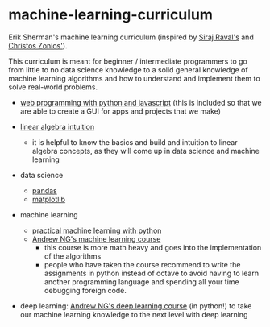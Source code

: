 # machine-learning-curriculum
Erik Sherman's machine learning curriculum
(inspired by [Siraj Raval's](https://github.com/llSourcell/Learn_Machine_Learning_in_3_Months) and [Christos Zonios'](https://howicodestuff.github.io/machine_learning/2018/01/12/a-roadmap-to-machine-learning.html)). 

This curriculum is meant for beginner / intermediate programmers to go from little to no data science knowledge to a solid general knowledge of machine learning algorithms and how to understand and implement them to solve real-world problems.

* [web programming with python and javascript](https://www.youtube.com/playlist?list=PLhQjrBD2T382hIW-IsOVuXP1uMzEvmcE5 "CS50 course") (this is included so that we are able to create a GUI for apps and projects that we make)

* [linear algebra intuition](https://www.youtube.com/watch?v=kjBOesZCoqc&list=PLZHQObOWTQDPD3MizzM2xVFitgF8hE_ab "3Blue1Brown's series")
  * it is helpful to know the basics and build and intuition to linear algebra concepts, as they will come up in data science and machine learning

* data science
  * [pandas](https://www.youtube.com/playlist?list=PLQVvvaa0QuDc-3szzjeP6N6b0aDrrKyL-)
  * [matplotlib](https://www.youtube.com/watch?v=q7Bo_J8x_dw&list=PLQVvvaa0QuDfefDfXb9Yf0la1fPDKluPF)

* machine learning
  * [practical machine learning with python](https://www.youtube.com/watch?v=OGxgnH8y2NM&list=PLQVvvaa0QuDfKTOs3Keq_kaG2P55YRn5v)
  * [Andrew NG's machine learning course](https://www.coursera.org/learn/machine-learning)
    * this course is more math heavy and goes into the implementation of the algorithms
    * people who have taken the course recommend to write the assignments in python instead of octave to avoid having to learn another programming language and spending all your time debugging foreign code.


* deep learning: [Andrew NG's deep learning course](https://www.coursera.org/learn/neural-networks-deep-learning) (in python!) to take our machine learning knowledge to the next level with deep learning
